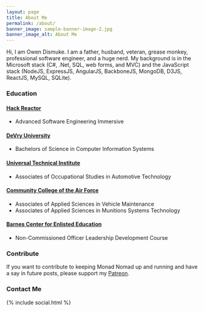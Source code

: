 ```yaml
---
layout: page
title: About Me
permalink: /about/
banner_image: sample-banner-image-2.jpg
banner_image_alt: About Me
---
```


Hi, I am Owen Dismuke. I am a father, husband, veteran, grease monkey, professional software engineer, and a huge nerd. My background is in the Microsoft stack (C#, .Net, SQL, web forms, and MVC) and the JavaScript stack (NodeJS, ExpressJS, AngularJS, BackboneJS, MongoDB, D3JS, ReactJS, MySQL, SQLite).

### Education

#### [Hack Reactor][hr]
* Advanced Software Engineering Immersive

#### [DeVry University][devry]
* Bachelors of Science in Computer Information Systems

#### [Universal Technical Institute][uti]  
* Associates of Occupational Studies in Automotive Technology

#### [Community College of the Air Force][ccaf]
* Associates of Applied Sciences in Vehicle Maintenance
* Associates of Applied Sciences in Munitions Systems Technology

#### [Barnes Center for Enlisted Education][barnes]
* Non-Commissioned Officer Leadership Development Course

### Contribute
If you want to contribute to keeping Monad Nomad up and running and have a say in future posts, please support my [Patreon][patreon].

### Contact Me 
  {% include social.html %}


[hr]: http://www.hackreactor.com
[devry]: http://www.devry.edu
[uti]: http://www.uti.edu
[ccaf]: http://www.au.af.mil/au/barnes/ccaf/
[patreon]: https://www.patreon.com/monadnomad
[barnes]: http://www.airuniversity.af.mil/Barnes/